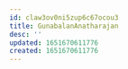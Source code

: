 ```yaml
---
id: claw3ov0ni5zup6c67ocou3
title: GunabalanAnatharajan
desc: ''
updated: 1651670611776
created: 1651670611776
---
```


